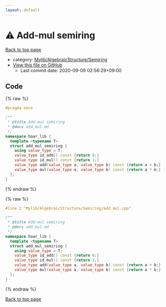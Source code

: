 ```yaml
---
layout: default
---
```


<!-- mathjax config similar to math.stackexchange -->
<script type="text/javascript" async
  src="https://cdnjs.cloudflare.com/ajax/libs/mathjax/2.7.5/MathJax.js?config=TeX-MML-AM_CHTML">
</script>
<script type="text/x-mathjax-config">
  MathJax.Hub.Config({
    TeX: { equationNumbers: { autoNumber: "AMS" }},
    tex2jax: {
      inlineMath: [ ['$','$'] ],
      processEscapes: true
    },
    "HTML-CSS": { matchFontHeight: false },
    displayAlign: "left",
    displayIndent: "2em"
  });
</script>

<script type="text/javascript" src="https://cdnjs.cloudflare.com/ajax/libs/jquery/3.4.1/jquery.min.js"></script>
<script src="https://cdn.jsdelivr.net/npm/jquery-balloon-js@1.1.2/jquery.balloon.min.js" integrity="sha256-ZEYs9VrgAeNuPvs15E39OsyOJaIkXEEt10fzxJ20+2I=" crossorigin="anonymous"></script>
<script type="text/javascript" src="../../../../assets/js/copy-button.js"></script>
<link rel="stylesheet" href="../../../../assets/css/copy-button.css" />


# :warning: Add-mul semiring

<a href="../../../../index.html">Back to top page</a>

* category: <a href="../../../../index.html#3df95940e092844fc072dd50b6844b29">Mylib/AlgebraicStructure/Semiring</a>
* <a href="{{ site.github.repository_url }}/blob/master/Mylib/AlgebraicStructure/Semiring/add_mul.cpp">View this file on GitHub</a>
    - Last commit date: 2020-09-09 02:56:29+09:00




## Code

<a id="unbundled"></a>
{% raw %}
```cpp
#pragma once

/**
 * @title Add-mul semiring
 * @docs add_mul.md
 */
namespace haar_lib {
  template <typename T>
  struct add_mul_semiring {
    using value_type = T;
    value_type id_add() const {return 0;}
    value_type id_mul() const {return 1;}
    value_type add(value_type a, value_type b) const {return a + b;}
    value_type mul(value_type a, value_type b) const {return a * b;}
  };
}

```
{% endraw %}

<a id="bundled"></a>
{% raw %}
```cpp
#line 2 "Mylib/AlgebraicStructure/Semiring/add_mul.cpp"

/**
 * @title Add-mul semiring
 * @docs add_mul.md
 */
namespace haar_lib {
  template <typename T>
  struct add_mul_semiring {
    using value_type = T;
    value_type id_add() const {return 0;}
    value_type id_mul() const {return 1;}
    value_type add(value_type a, value_type b) const {return a + b;}
    value_type mul(value_type a, value_type b) const {return a * b;}
  };
}

```
{% endraw %}

<a href="../../../../index.html">Back to top page</a>

